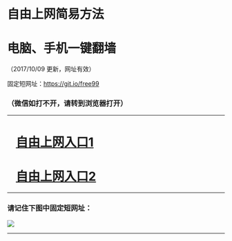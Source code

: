 ﻿# 自由上网简易方法

# 电脑、手机一键翻墙

（2017/10/09 更新，网址有效）

固定短网址：https://git.io/free99

### （微信如打不开，请转到浏览器打开）


***





# &nbsp;&nbsp; <a href="http://ft305409765.fwq-tz-1001.info/fwqtz01.html?t=100900130858 " target="_blank">自由上网入口1</a>
# &nbsp;&nbsp; <a href="http://ft2205026165.fwq-tz-1002.info/fwqtz02.html?t=100900112129 " target="_blank">自由上网入口2</a>
***

### 请记住下图中固定短网址：

<img src="https://s3-us-west-2.amazonaws.com/fwq-1001/yjfq-20170905okok.png" /> 


***

